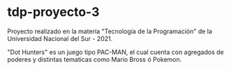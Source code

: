 # tdp-proyecto-3

Proyecto realizado en la matería "Tecnología de la Programación" de la Universidad Nacional del Sur - 2021.

"Dot Hunters" es un juego tipo PAC-MAN, el cual cuenta con agregados de poderes y distintas tematicas como Mario Bross ó Pokemon.

